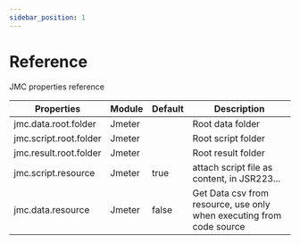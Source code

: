 ```yaml
---
sidebar_position: 1
---
```


# Reference

JMC properties reference

| Properties             | Module | Default | Description                                                          |
| ---------------------- | ------ | ------- | -------------------------------------------------------------------- |
| jmc.data.root.folder   | Jmeter |         | Root data folder                                                     |
| jmc.script.root.folder | Jmeter |         | Root script folder                                                   |
| jmc.result.root.folder | Jmeter |         | Root result folder                                                   |
| jmc.script.resource    | Jmeter | true    | attach script file as content, in JSR223...                          |
| jmc.data.resource      | Jmeter | false   | Get Data csv from resource, use only when executing from code source |
